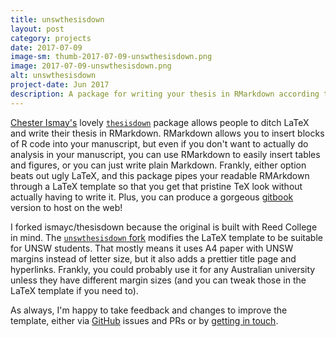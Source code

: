 ```yaml
---
title: unswthesisdown
layout: post
category: projects
date: 2017-07-09
image-sm: thumb-2017-07-09-unswthesisdown.png
image: 2017-07-09-unswthesisdown.png
alt: unswthesisdown
project-date: Jun 2017
description: A package for writing your thesis in RMarkdown according to UNSW guidelines.
---
```

[Chester Ismay's](http://twitter.com/old_man_chester) lovely [`thesisdown`](https://github.com/ismayc/thesisdown) package allows people to ditch LaTeX and write their thesis in RMarkdown. RMarkdown allows you to insert blocks of R code into your manuscript, but even if you don't want to actually do analysis in your manuscript, you can use RMarkdown to easily insert tables and figures, or you can just write plain Markdown. Frankly, either option beats out ugly LaTeX, and this package pipes your readable RMArkdown through a LaTeX template so that you get that pristine TeX look without actually having to write it. Plus, you can produce a gorgeous [gitbook](https://www.gitbook.com/) version to host on the web!

I forked ismayc/thesisdown because the original is built with Reed College in mind. The [`unswthesisdown` fork](https://github.com/rensa/unswthesisdown) modifies the LaTeX template to be suitable for UNSW students. That mostly means it uses A4 paper with UNSW margins instead of letter size, but it also adds a prettier title page and hyperlinks. Frankly, you could probably use it for any Australian university unless they have different margin sizes (and you can tweak those in the LaTeX template if you need to).

As always, I'm happy to take feedback and changes to improve the template, either via [GitHub](http://github.com/rensa/unswthesisdown) issues and PRs or by [getting in touch](http://twitter.com/rensa_co).